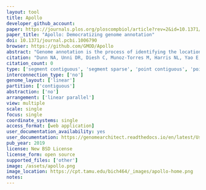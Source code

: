 ```yaml
---
layout: tool
title: Apollo
developer_github_account:
paper: https://journals.plos.org/ploscompbiol/article?rev=2&id=10.1371/journal.pcbi.1006790
paper_title: "Apollo: Democratizing genome annotation"
doi: 10.1371/journal.pcbi.1006790
browser: https://github.com/GMOD/Apollo
abstract: "Genome annotation is the process of identifying the location and function of a genome's encoded features. Improving the biological accuracy of annotation is a complex and iterative process requiring researchers to review and incorporate multiple sources of information such as transcriptome alignments, predictive models based on sequence profiles, and comparisons to features found in related organisms. Because rapidly decreasing costs are enabling an ever-growing number of scientists to incorporate sequencing as a routine laboratory technique, there is widespread demand for tools that can assist in the deliberative analytical review of genomic information. To this end, we present Apollo, an open source software package that enables researchers to efficiently inspect and refine the precise structure and role of genomic features in a graphical browser-based platform. Some of Apollo’s newer user interface features include support for real-time collaboration, allowing distributed users to simultaneously edit the same encoded features while also instantly seeing the updates made by other researchers on the same region in a manner similar to Google Docs. Its technical architecture enables Apollo to be integrated into multiple existing genomic analysis pipelines and heterogeneous laboratory workflow platforms. Finally, we consider the implications that Apollo and related applications may have on how the results of genome research are published and made accessible."
citation: "Dunn NA, Unni DR, Diesh C, Munoz-Torres M, Harris NL, Yao E, et al. (2019) Apollo: Democratizing genome annotation. PLoS Comput Biol 15(2): e1006790. https://doi.org/10.1371/journal.pcbi.1006790"
citation_count: 0
type: ['segment contiguous', 'segment sparse', 'point contiguous', 'point sparse']
interconnection_type: ['no']
genome_layout: ['linear']
partition: ['contiguous']
abstraction: ['no']
arrangement: ['linear parallel']
view: multiple
scale: single
focus: single
coordinate_systems: single
access_format: [web application]
user_documentation_availability: yes
user_documentation: https://genomearchitect.readthedocs.io/en/latest/UsersGuide.html
pub_year: 2019
license: New BSD License
license_form: open source
supported_files: ['other']
image: /assets/apollo.png
image_location: https://cpt.tamu.edu/bich464/_images/apollo-home.png
notes:
---
```

